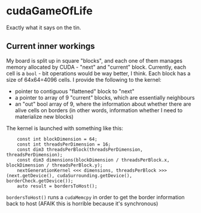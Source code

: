 cudaGameOfLife
==============

Exactly what it says on the tin.


Current inner workings
----------------------

My board is split up in square "blocks", and each one of them manages memory allocated by CUDA - "next" and "current" block. Currently, each cell is a `bool` - bit operations would be way better, I think. Each block has a size of 64x64=4096 cells. I provide the following to the kernel:
 - pointer to contiguous "flattened" block to "next"
 - a pointer to array of 9 "current" blocks, which are essentially neighbours
 - an "out" bool array of 9, where the information about whether there are alive cells on borders (in other words, information whether I need to materialize new blocks)

The kernel is launched with something like this:

```
	const int blockDimension = 64;
	const int threadsPerDimension = 16;
	const dim3 threadsPerBlock(threadsPerDimension, threadsPerDimension);
	const dim3 dimensions(blockDimension / threadsPerBlock.x, blockDimension / threadsPerBlock.y);
	nextGenerationKernel <<< dimensions, threadsPerBlock >>> (next.getDevice(), cudaSurrounding.getDevice(), borderCheck.getDevice());
	auto result = bordersToHost();
```

`bordersToHost()` runs a `cudaMemcpy` in order to get the border information back to host (AFAIK this is horrible because it's synchronous)